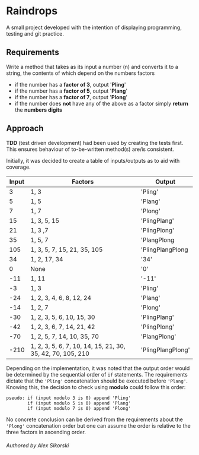 # Raindrops

A small project developed with the intention of displaying programming, testing and git practice.

## Requirements

Write a method that takes as its input a number (n) and converts it to a string, the contents of which depend on the
numbers factors

- if the number has a **factor of 3**, output '**Pling**'
- if the number has a **factor of 5**, output '**Plang**'
- if the number has a **factor of 7**, output '**Plong**'
- if the number does **not** have any of the above as a factor simply **return** the **numbers digits**

## Approach

**TDD** (test driven development) had been used by creating the tests first. This ensures behaviour of to-be-written
method(s) are/is consistent.

Initially, it was decided to create a table of inputs/outputs as to aid with coverage.

|Input |Factors |Output |
--- | --- | ---
|3|1, 3|'Pling'|
|5|1, 5|'Plang'|
|7|1, 7|'Plong'|
|15|1, 3, 5, 15|'PlingPlang'|
|21|1, 3 ,7|'PlingPlong'
|35|1, 5, 7|'PlangPlong|
|105|1, 3, 5, 7, 15, 21, 35, 105|'PlingPlangPlong|
|34|1, 2, 17, 34 |'34'|
|0|None|'0'|
|-11|1, 11|'-11'|
|-3|1, 3|'Pling'|
|-24|1, 2, 3, 4, 6, 8, 12, 24|'Plang'|
|-14|1, 2, 7|'Plong'|
|-30|1, 2, 3, 5, 6, 10, 15, 30|'PlingPlang'|
|-42|1, 2, 3, 6, 7, 14, 21, 42|'PlingPlong'|
|-70|1, 2, 5, 7, 14, 10, 35, 70|'PlangPlong'|
|-210|1, 2, 3, 5, 6, 7, 10, 14, 15, 21, 30, 35, 42, 70, 105, 210|'PlingPlangPlong'|

Depending on the implementation, it was noted that the output order would be determined by the sequential order
of ```if``` statements. The requirements dictate that the ```'Pling'``` concatenation should be executed
before ```'Plang'```. Knowing this, the decision to check using **modulo** could follow this order:

``` 
pseudo: if (input modulo 3 is 0) append 'Pling'
        if (input modulo 5 is 0) append 'Plang'
        if (input modulo 7 is 0) append 'Plong'
```

No concrete conclusion can be derived from the requirements about the ```'Plong'``` concatenation order but one can assume the order is relative to the three factors in ascending order.

###### Authored by Alex Sikorski
